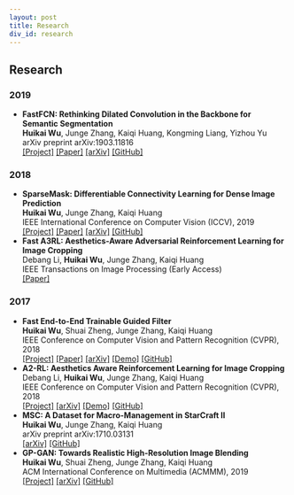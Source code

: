 ```yaml
---
layout: post
title: Research
div_id: research
---
```


## Research
### 2019
* **FastFCN: Rethinking Dilated Convolution in the Backbone for Semantic Segmentation**   
  **Huikai Wu**, Junge Zhang, Kaiqi Huang, Kongming Liang, Yizhou Yu        
  arXiv preprint arXiv:1903.11816   
  [[Project]](http://wuhuikai.me/FastFCNProject)    [[Paper]](http://wuhuikai.me/FastFCNProject/fast_fcn.pdf)    [[arXiv]](https://arxiv.org/abs/1903.11816)    [[GitHub]](https://github.com/wuhuikai/FastFCN)

### 2018
* **SparseMask: Differentiable Connectivity Learning for Dense Image Prediction**   
  **Huikai Wu**, Junge Zhang, Kaiqi Huang   
  IEEE International Conference on Computer Vision (ICCV), 2019   
  [[Project]](http://wuhuikai.me/SparseMask/)    [[Paper]](http://wuhuikai.me/SparseMask/sparse_mask.pdf)    [[arXiv]](https://arxiv.org/abs/1904.07642)    [[GitHub]](https://github.com/wuhuikai/SparseMask)
* **Fast A3RL: Aesthetics-Aware Adversarial Reinforcement Learning for Image Cropping**   
  Debang Li, **Huikai Wu**, Junge Zhang, Kaiqi Huang    
  IEEE Transactions on Image Processing (Early Access)    
  [[Paper]](https://ieeexplore.ieee.org/document/8708941)

### 2017
* **Fast End-to-End Trainable Guided Filter**   
  **Huikai Wu**, Shuai Zheng, Junge Zhang, Kaiqi Huang    
  IEEE Conference on Computer Vision and Pattern Recognition (CVPR), 2018   
  [[Project]](http://wuhuikai.me/DeepGuidedFilterProject)    [[Paper]](http://wuhuikai.me/DeepGuidedFilterProject/deep_guided_filter.pdf)    [[arXiv]](https://arxiv.org/abs/1803.05619)    [[Demo]](http://wuhuikai.me/DeepGuidedFilterProject#demo)    [[GitHub]](https://github.com/wuhuikai/DeepGuidedFilter)
* **A2-RL: Aesthetics Aware Reinforcement Learning for Image Cropping**   
  Debang Li, **Huikai Wu**, Junge Zhang, Kaiqi Huang    
  IEEE Conference on Computer Vision and Pattern Recognition (CVPR), 2018   
  [[Project]](http://debangli.info/A2RL/)    [[arXiv]](https://arxiv.org/abs/1709.04595)    [[Demo]](https://wuhuikai.github.io/TF-A2RL/)    [[GitHub]](https://github.com/wuhuikai/TF-A2RL)
* **MSC: A Dataset for Macro-Management in StarCraft II**   
  **Huikai Wu**, Junge Zhang, Kaiqi Huang   
  arXiv preprint arXiv:1710.03131   
  [[arXiv]](https://arxiv.org/abs/1710.03131)    [[GitHub]](https://github.com/wuhuikai/MSC)
* **GP-GAN: Towards Realistic High-Resolution Image Blending**    
  **Huikai Wu**, Shuai Zheng, Junge Zhang, Kaiqi Huang    
  ACM International Conference on Multimedia (ACMMM), 2019   
  [[Project]](http://wuhuikai.me/GP-GAN-Project/)    [[arXiv]](https://arxiv.org/abs/1703.07195)    [[GitHub]](https://github.com/wuhuikai/GP-GAN)
